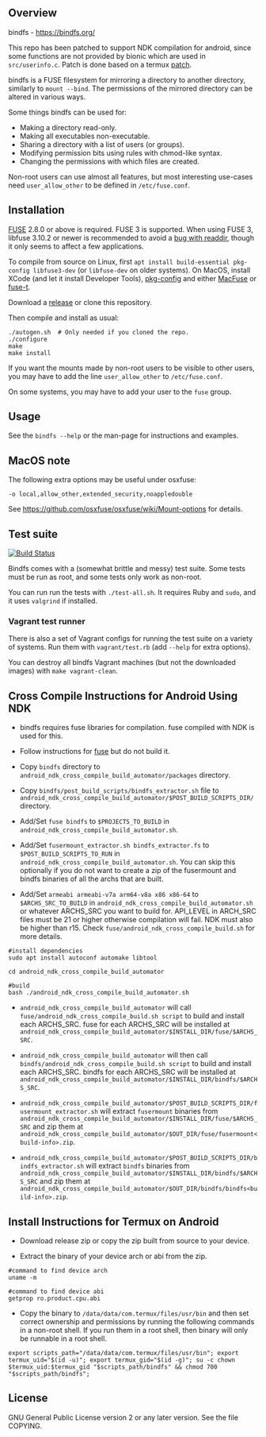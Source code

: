 
## Overview ##

bindfs  -  https://bindfs.org/

This repo has been patched to support NDK compilation for android, since some functions are not provided by bionic which are used in `src/userinfo.c`. Patch is done based on a termux [patch](https://github.com/termux/termux-packages/blob/master/ndk-patches/grp.h.patch). 

bindfs is a FUSE filesystem for mirroring a directory to another
directory, similarly to `mount --bind`. The permissions of the mirrored
directory can be altered in various ways.

Some things bindfs can be used for:
- Making a directory read-only.
- Making all executables non-executable.
- Sharing a directory with a list of users (or groups).
- Modifying permission bits using rules with chmod-like syntax.
- Changing the permissions with which files are created.

Non-root users can use almost all features, but most interesting
use-cases need `user_allow_other` to be defined in `/etc/fuse.conf`.


## Installation ##

[FUSE](https://github.com/libfuse/libfuse) 2.8.0 or above is required.
FUSE 3 is supported. When using FUSE 3, libfuse 3.10.2 or newer is
recommended to avoid a [bug with readdir](https://github.com/libfuse/libfuse/issues/583),
though it only seems to affect a few applications.

To compile from source on Linux, first `apt install build-essential pkg-config libfuse3-dev` (or `libfuse-dev` on older systems). On MacOS, install XCode (and let it install Developer Tools), [pkg-config](https://formulae.brew.sh/formula/pkg-config#default) and either [MacFuse](https://osxfuse.github.io/) or [fuse-t](https://www.fuse-t.org/).

Download a [release](https://bindfs.org/downloads/) or clone this repository.

Then compile and install as usual:

    ./autogen.sh  # Only needed if you cloned the repo.
    ./configure
    make
    make install

If you want the mounts made by non-root users to be visible to other users,
you may have to add the line `user_allow_other` to `/etc/fuse.conf`.

On some systems, you may have to add your user to the `fuse` group.


## Usage ##

See the `bindfs --help` or the man-page for instructions and examples.


## MacOS note ##

The following extra options may be useful under osxfuse:

    -o local,allow_other,extended_security,noappledouble

See https://github.com/osxfuse/osxfuse/wiki/Mount-options for details.


## Test suite ##

[![Build Status](https://travis-ci.org/mpartel/bindfs.svg?branch=master)](https://travis-ci.org/mpartel/bindfs)

Bindfs comes with a (somewhat brittle and messy) test suite.
Some tests must be run as root, and some tests only work as non-root.

You can run run the tests with `./test-all.sh`.
It requires Ruby and `sudo`, and it uses `valgrind` if installed.

### Vagrant test runner ###

There is also a set of Vagrant configs for running the test suite on a variety
of systems. Run them with `vagrant/test.rb` (add `--help` for extra options).

You can destroy all bindfs Vagrant machines (but not the downloaded images)
with `make vagrant-clean`.


## Cross Compile Instructions for Android Using NDK ##

- bindfs requires fuse libraries for compilation. fuse compiled with NDK is used for this.

- Follow instructions for [fuse](https://github.com/agnostic-apollo/fuse) but do not build it.

- Copy `bindfs` directory to `android_ndk_cross_compile_build_automator/packages` directory.

- Copy `bindfs/post_build_scripts/bindfs_extractor.sh` file to `android_ndk_cross_compile_build_automator/$POST_BUILD_SCRIPTS_DIR/` directory.

- Add/Set `fuse bindfs` to `$PROJECTS_TO_BUILD` in `android_ndk_cross_compile_build_automator.sh`.

- Add/Set `fusermount_extractor.sh bindfs_extractor.fs` to `$POST_BUILD_SCRIPTS_TO_RUN` in `android_ndk_cross_compile_build_automator.sh`. You can skip this optionally if you do not want to create a zip of the fusermount and bindfs binaries of all the archs that are built.

- Add/Set `armeabi armeabi-v7a arm64-v8a x86 x86-64` to `$ARCHS_SRC_TO_BUILD` in `android_ndk_cross_compile_build_automator.sh` or whatever ARCHS_SRC you want to build for. API_LEVEL in ARCH_SRC files must be 21 or higher otherwise compilation will fail. NDK must also be higher than r15. Check `fuse/android_ndk_cross_compile_build.sh` for more details.

```
#install dependencies
sudo apt install autoconf automake libtool

cd android_ndk_cross_compile_build_automator

#build
bash ./android_ndk_cross_compile_build_automator.sh

```

- `android_ndk_cross_compile_build_automator` will call `fuse/android_ndk_cross_compile_build.sh script` to build and install each ARCHS_SRC. fuse for each ARCHS_SRC will be installed at `android_ndk_cross_compile_build_automator/$INSTALL_DIR/fuse/$ARCHS_SRC`.

- `android_ndk_cross_compile_build_automator` will then call `bindfs/android_ndk_cross_compile_build.sh script` to build and install each ARCHS_SRC. bindfs for each ARCHS_SRC will be installed at `android_ndk_cross_compile_build_automator/$INSTALL_DIR/bindfs/$ARCHS_SRC`.

- `android_ndk_cross_compile_build_automator/$POST_BUILD_SCRIPTS_DIR/fusermount_extractor.sh` will extract `fusermount` binaries from `android_ndk_cross_compile_build_automator/$INSTALL_DIR/fuse/$ARCHS_SRC` and zip them at `android_ndk_cross_compile_build_automator/$OUT_DIR/fuse/fusermount<build-info>.zip`.

- `android_ndk_cross_compile_build_automator/$POST_BUILD_SCRIPTS_DIR/bindfs_extractor.sh` will extract `bindfs` binaries from `android_ndk_cross_compile_build_automator/$INSTALL_DIR/bindfs/$ARCHS_SRC` and zip them at `android_ndk_cross_compile_build_automator/$OUT_DIR/bindfs/bindfs<build-info>.zip`.


## Install Instructions for Termux on Android ##

- Download release zip or copy the zip built from source to your device.

- Extract the binary of your device arch or abi from the zip.
```
#command to find device arch
uname -m

#command to find device abi
getprop ro.product.cpu.abi
```

- Copy the binary to `/data/data/com.termux/files/usr/bin` and then set correct ownership and permissions by running the following commands in a non-root shell. If you run them in a root shell, then binary will only be runnable in a root shell.
```
export scripts_path="/data/data/com.termux/files/usr/bin"; export termux_uid="$(id -u)"; export termux_gid="$(id -g)"; su -c chown $termux_uid:$termux_gid "$scripts_path/bindfs" && chmod 700 "$scripts_path/bindfs";
```


## License ##

GNU General Public License version 2 or any later version.
See the file COPYING.